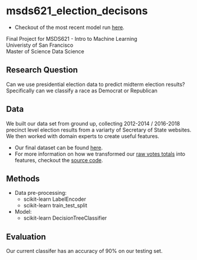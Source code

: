 # msds621_election_decisons
* Checkout of the most recent model run [here](final_project_checkin_template.ipynb). 

Final Project for MSDS621 - Intro to Machine Learning<br>
Univeristy of San Francisco <br>
Master of Science Data Science

## Research Question
Can we use presidential election data to predict midterm election results? Specifically can we classify a race as Democrat or Republican

## Data
We built our data set from ground up, collecting 2012-2014 / 2016-2018 precinct level election results from a variarty of Secretary of State websites. We then worked with domain experts to create useful features. 

* Our final dataset can be found [here](data/final).
* For more information on how we transformed our [raw votes totals](data) into features, checkout the [source code](src).

## Methods
* Data pre-processing:
  - scikit-learn LabelEncoder
  - scikit-learn train_test_split
* Model:
  - scikit-learn DecisionTreeClassifier

## Evaluation
Our current classifer has an accuracy of 90% on our testing set. 

